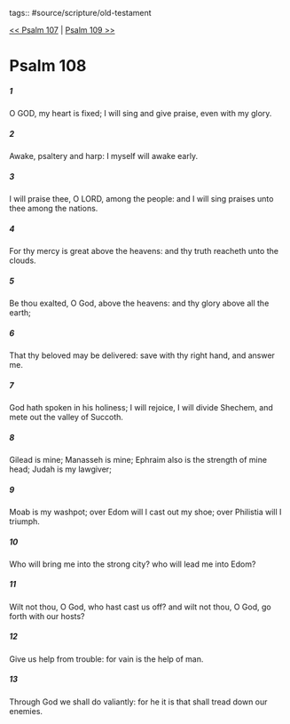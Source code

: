 tags:: #source/scripture/old-testament

[<< Psalm 107](/Old_Testament/19_Psalms/Psalm_107.md) | [Psalm 109 >>](/Old_Testament/19_Psalms/Psalm_109.md)

# Psalm 108

##### 1

O GOD, my heart is fixed; I will sing and give praise, even with my glory.

##### 2

Awake, psaltery and harp: I myself will awake early.

##### 3

I will praise thee, O LORD, among the people: and I will sing praises unto thee among the nations.

##### 4

For thy mercy is great above the heavens: and thy truth reacheth unto the clouds.

##### 5

Be thou exalted, O God, above the heavens: and thy glory above all the earth;

##### 6

That thy beloved may be delivered: save with thy right hand, and answer me.

##### 7

God hath spoken in his holiness; I will rejoice, I will divide Shechem, and mete out the valley of Succoth.

##### 8

Gilead is mine; Manasseh is mine; Ephraim also is the strength of mine head; Judah is my lawgiver;

##### 9

Moab is my washpot; over Edom will I cast out my shoe; over Philistia will I triumph.

##### 10

Who will bring me into the strong city? who will lead me into Edom?

##### 11

Wilt not thou, O God, who hast cast us off? and wilt not thou, O God, go forth with our hosts?

##### 12

Give us help from trouble: for vain is the help of man.

##### 13

Through God we shall do valiantly: for he it is that shall tread down our enemies.
